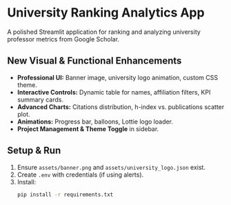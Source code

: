 # University Ranking Analytics App

A polished Streamlit application for ranking and analyzing university professor metrics from Google Scholar.

## New Visual & Functional Enhancements
- **Professional UI:** Banner image, university logo animation, custom CSS theme.
- **Interactive Controls:** Dynamic table for names, affiliation filters, KPI summary cards.
- **Advanced Charts:** Citations distribution, h-index vs. publications scatter plot.
- **Animations:** Progress bar, balloons, Lottie logo loader.
- **Project Management & Theme Toggle** in sidebar.

## Setup & Run
1. Ensure `assets/banner.png` and `assets/university_logo.json` exist.
2. Create `.env` with credentials (if using alerts).
3. Install:
   ```bash
   pip install -r requirements.txt